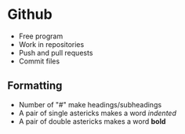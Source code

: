 # Github
* Free program
* Work in repositories
* Push and pull requests
* Commit files
## Formatting
* Number of "#" make headings/subheadings
* A pair of single astericks makes a word *indented*
* A pair of double astericks makes a word **bold**
